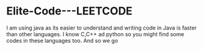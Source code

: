 # Elite-Code---LEETCODE


I am using java as its easier to understand and writing code in Java is faster than other languages.
I know C,C++ ad python so you might find some codes in these languages too.
And so we go
